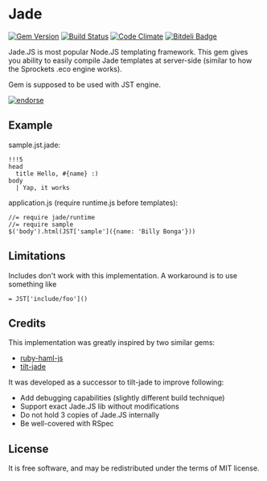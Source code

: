 Jade
====

[![Gem Version](https://badge.fury.io/rb/jade.png)](http://badge.fury.io/rb/jade)
[![Build Status](https://travis-ci.org/inossidabile/jade.png?branch=master)](https://travis-ci.org/inossidabile/jade)
[![Code Climate](https://codeclimate.com/github/inossidabile/jade.png)](https://codeclimate.com/github/inossidabile/jade)
[![Bitdeli Badge](https://d2weczhvl823v0.cloudfront.net/inossidabile/jade/trend.png)](https://bitdeli.com/free "Bitdeli Badge")

Jade.JS is most popular Node.JS templating framework. This gem gives
you ability to easily compile Jade templates at server-side (similar 
to how the Sprockets .eco engine works).

Gem is supposed to be used with JST engine.

[![endorse](http://api.coderwall.com/inossidabile/endorsecount.png)](http://coderwall.com/inossidabile)

Example
-------

sample.jst.jade:

    !!!5
    head
      title Hello, #{name} :)
    body
      | Yap, it works

application.js (require runtime.js before templates):
  
    //= require jade/runtime
    //= require sample
    $('body').html(JST['sample']({name: 'Billy Bonga'}))


Limitations
-----------

Includes don't work with this implementation. A workaround is to use something like 

    = JST['include/foo']()

Credits
-------

This implementation was greatly inspired by two similar gems:

  - [ruby-haml-js](https://github.com/dnagir/ruby-haml-js)
  - [tilt-jade](https://github.com/therabidbanana/tilt-jade)
  
It was developed as a successor to tilt-jade to improve following:

  * Add debugging capabilities (slightly different build technique)
  * Support exact Jade.JS lib without modifications
  * Do not hold 3 copies of Jade.JS internally
  * Be well-covered with RSpec

License
-------

It is free software, and may be redistributed under the terms of MIT license.
